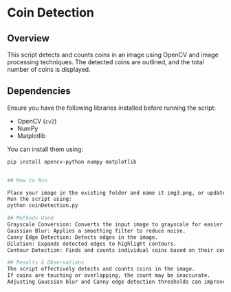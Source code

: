 # Coin Detection

## Overview
This script detects and counts coins in an image using OpenCV and image processing techniques. The detected coins are outlined, and the total number of coins is displayed.

## Dependencies
Ensure you have the following libraries installed before running the script:
- OpenCV (`cv2`)
- NumPy
- Matplotlib

You can install them using:
```sh
pip install opencv-python numpy matplotlib


## How to Run

Place your image in the existing folder and name it img3.png, or update the script to use your image.
Run the script using:
python coinDetection.py

## Methods Used
Grayscale Conversion: Converts the input image to grayscale for easier processing.
Gaussian Blur: Applies a smoothing filter to reduce noise.
Canny Edge Detection: Detects edges in the image.
Dilation: Expands detected edges to highlight contours.
Contour Detection: Finds and counts individual coins based on their contours.

## Results & Observations
The script effectively detects and counts coins in the image.
If coins are touching or overlapping, the count may be inaccurate.
Adjusting Gaussian blur and Canny edge detection thresholds can improve accuracy.
